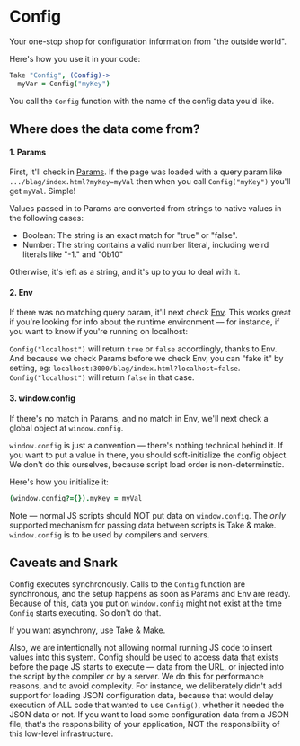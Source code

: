 # Config

Your one-stop shop for configuration information from "the outside world".

Here's how you use it in your code:

```coffee
Take "Config", (Config)->
  myVar = Config("myKey")
```

You call the `Config` function with the name of the config data you'd like.

## Where does the data come from?

#### 1. Params

First, it'll check in [Params](https://github.com/cdig/cd-library#params).
If the page was loaded with a query param like `.../blag/index.html?myKey=myVal` then when you call `Config("myKey")` you'll get `myVal`. Simple!

Values passed in to Params are converted from strings to native values in the following cases:

* Boolean: The string is an exact match for "true" or "false".
* Number: The string contains a valid number literal, including weird literals like "-1." and "0b10"

Otherwise, it's left as a string, and it's up to you to deal with it.

#### 2. Env

If there was no matching query param, it'll next check [Env](https://github.com/cdig/cd-library#env).
This works great if you're looking for info about the runtime environment — for instance, if you want to know if you're running on localhost:

`Config("localhost")` will return `true` or `false` accordingly, thanks to Env. And because we check Params before we check Env, you can "fake it" by setting, eg: `localhost:3000/blag/index.html?localhost=false`. `Config("localhost")` will return `false` in that case.

#### 3. window.config

If there's no match in Params, and no match in Env, we'll next check a global object at `window.config`.

`window.config` is just a convention — there's nothing technical behind it.
If you want to put a value in there, you should soft-initialize the config object.
We don't do this ourselves, because script load order is non-determinstic.

Here's how you initialize it:

```coffee
(window.config?={}).myKey = myVal
```

Note — normal JS scripts should NOT put data on `window.config`.
The *only* supported mechanism for passing data between scripts is Take & make.
`window.config` is to be used by compilers and servers.

## Caveats and Snark

Config executes synchronously. Calls to the `Config` function are synchronous, and the setup happens as soon as Params and Env are ready.
Because of this, data you put on `window.config` might not exist at the time `Config` starts executing. So don't do that.

If you want asynchrony, use Take & Make.

Also, we are intentionally not allowing normal running JS code to insert values into this system.
Config should be used to access data that exists before the page JS starts to execute —
data from the URL, or injected into the script by the compiler or by a server.
We do this for performance reasons, and to avoid complexity.
For instance, we deliberately didn't add support for loading JSON configuration data, because
that would delay execution of ALL code that wanted to use `Config()`, whether it needed the JSON data or not.
If you want to load some configuration data from a JSON file, that's the responsibility of your application,
NOT the responsibility of this low-level infrastructure.
